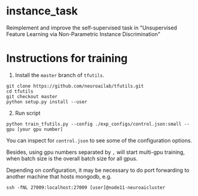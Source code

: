 # instance_task
Reimplement and improve the self-supervised task in "Unsupervised Feature Learning via Non-Parametric Instance Discrimination"

# Instructions for training

1. Install the `master` branch of `tfutils`.
```
git clone https://github.com/neuroailab/tfutils.git
cd tfutils
git checkout master
python setup.py install --user
```

2. Run script
```
python train_tfutils.py --config ./exp_configs/control.json:small --gpu [your gpu number]
```
You can inspect for `control.json` to see some of the configuration options.

Besides, using gpu numbers separated by `,` will start multi-gpu training, when batch size is the overall batch size for all gpus.

Depending on configuration, it may be necessary to do port forwarding to another machine that hosts mongodb, e.g.
```
ssh -fNL 27009:localhost:27009 [user]@node11-neuroaicluster
```
